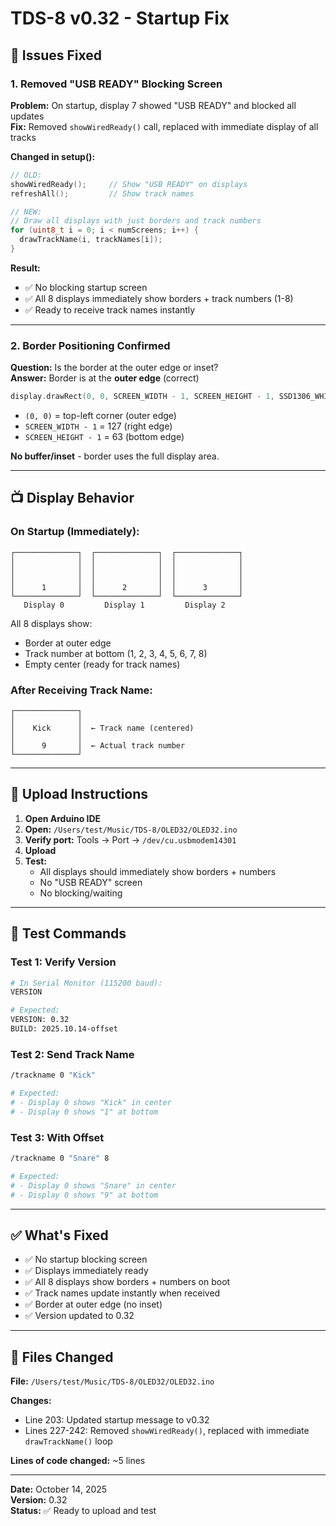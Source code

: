 # TDS-8 v0.32 - Startup Fix

## 🐛 Issues Fixed

### 1. **Removed "USB READY" Blocking Screen**
**Problem:** On startup, display 7 showed "USB READY" and blocked all updates  
**Fix:** Removed `showWiredReady()` call, replaced with immediate display of all tracks

**Changed in setup():**
```cpp
// OLD:
showWiredReady();     // Show "USB READY" on displays
refreshAll();         // Show track names

// NEW:
// Draw all displays with just borders and track numbers
for (uint8_t i = 0; i < numScreens; i++) {
  drawTrackName(i, trackNames[i]);
}
```

**Result:**
- ✅ No blocking startup screen
- ✅ All 8 displays immediately show borders + track numbers (1-8)
- ✅ Ready to receive track names instantly

---

### 2. **Border Positioning Confirmed**
**Question:** Is the border at the outer edge or inset?  
**Answer:** Border is at the **outer edge** (correct)

```cpp
display.drawRect(0, 0, SCREEN_WIDTH - 1, SCREEN_HEIGHT - 1, SSD1306_WHITE);
```

- `(0, 0)` = top-left corner (outer edge)
- `SCREEN_WIDTH - 1` = 127 (right edge)
- `SCREEN_HEIGHT - 1` = 63 (bottom edge)

**No buffer/inset** - border uses the full display area.

---

## 📺 Display Behavior

### **On Startup (Immediately):**
```
┌──────────────┐  ┌──────────────┐  ┌──────────────┐
│              │  │              │  │              │
│              │  │              │  │              │
│              │  │              │  │              │
│      1       │  │      2       │  │      3       │
└──────────────┘  └──────────────┘  └──────────────┘
   Display 0         Display 1         Display 2
```

All 8 displays show:
- Border at outer edge
- Track number at bottom (1, 2, 3, 4, 5, 6, 7, 8)
- Empty center (ready for track names)

### **After Receiving Track Name:**
```
┌──────────────┐
│              │
│    Kick      │  ← Track name (centered)
│              │
│      9       │  ← Actual track number
└──────────────┘
```

---

## 🚀 Upload Instructions

1. **Open Arduino IDE**
2. **Open:** `/Users/test/Music/TDS-8/OLED32/OLED32.ino`
3. **Verify port:** Tools → Port → `/dev/cu.usbmodem14301`
4. **Upload**
5. **Test:**
   - All displays should immediately show borders + numbers
   - No "USB READY" screen
   - No blocking/waiting

---

## 🧪 Test Commands

### Test 1: Verify Version
```bash
# In Serial Monitor (115200 baud):
VERSION

# Expected:
VERSION: 0.32
BUILD: 2025.10.14-offset
```

### Test 2: Send Track Name
```bash
/trackname 0 "Kick"

# Expected:
# - Display 0 shows "Kick" in center
# - Display 0 shows "1" at bottom
```

### Test 3: With Offset
```bash
/trackname 0 "Snare" 8

# Expected:
# - Display 0 shows "Snare" in center
# - Display 0 shows "9" at bottom
```

---

## ✅ What's Fixed

- ✅ No startup blocking screen
- ✅ Displays immediately ready
- ✅ All 8 displays show borders + numbers on boot
- ✅ Track names update instantly when received
- ✅ Border at outer edge (no inset)
- ✅ Version updated to 0.32

---

## 📝 Files Changed

**File:** `/Users/test/Music/TDS-8/OLED32/OLED32.ino`

**Changes:**
- Line 203: Updated startup message to v0.32
- Lines 227-242: Removed `showWiredReady()`, replaced with immediate `drawTrackName()` loop

**Lines of code changed:** ~5 lines

---

**Date:** October 14, 2025  
**Version:** 0.32  
**Status:** ✅ Ready to upload and test
